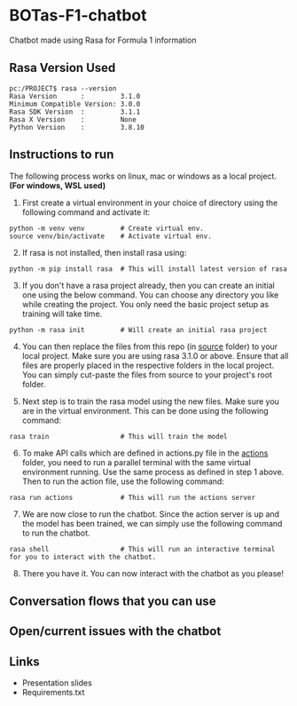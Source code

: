 # BOTas-F1-chatbot
Chatbot made using Rasa for Formula 1 information

## **Rasa Version Used**
```
pc:/PROJECT$ rasa --version
Rasa Version      :         3.1.0
Minimum Compatible Version: 3.0.0
Rasa SDK Version  :         3.1.1
Rasa X Version    :         None
Python Version    :         3.8.10
```

## **Instructions to run**

The following process works on linux, mac or windows as a local project. **(For windows, WSL used)**

1. First create a virtual environment in your choice of directory using the following command and activate it: 
```
python -m venv venv         # Create virtual env.
source venv/bin/activate    # Activate virtual env.
```

2. If rasa is not installed, then install rasa using:
```
python -m pip install rasa  # This will install latest version of rasa
```

3. If you don't have a rasa project already, then you can create an initial one using the below command.
You can choose any directory you like while creating the project. 
You only need the basic project setup as training will take time.  
```
python -m rasa init         # Will create an initial rasa project
```
4. You can then replace the files from this repo (in [source](Source) folder) to your local project. Make sure you are using rasa 3.1.0 or above. Ensure that all files are properly placed in the respective folders in the local project. You can simply cut-paste the files from source to your project's root folder.

5. Next step is to train the rasa model using the new files. Make sure you are in the virtual environment. This can be done using the following command:
```
rasa train                  # This will train the model
```

6. To make API calls which are defined in actions.py file in the [actions](Source/actions) folder, you need to run a parallel terminal with the same virtual environment running. Use the same process as defined in step 1 above. Then to run the action file, use the following command:
```
rasa run actions            # This will run the actions server
```

7. We are now close to run the chatbot. Since the action server is up and the model has been trained, we can simply use the following command to run the chatbot.
```
rasa shell                  # This will run an interactive terminal for you to interact with the chatbot.
```

8. There you have it. You can now interact with the chatbot as you please!

## **Conversation flows that you can use**


## **Open/current issues with the chatbot**


## **Links**

* Presentation slides
* Requirements.txt
